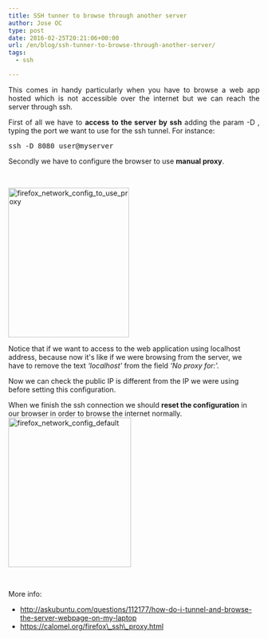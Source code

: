 ```yaml
---
title: SSH tunner to browse through another server
author: Jose OC
type: post
date: 2016-02-25T20:21:06+00:00
url: /en/blog/ssh-tunner-to-browse-through-another-server/
tags:
  - ssh

---
```

<p style="text-align: justify">
  This comes in handy particularly when you have to browse a web app hosted which is not accessible over the internet but we can reach the server through ssh.
</p>

<p style="text-align: justify">
  First of all we have to <strong>access to the server by ssh</strong> adding the param -D <port>, typing the port we want to use for the ssh tunnel. For instance:
</p>

<pre class="h-align:2 toolbar:2 nums:false lang:sh decode:true">ssh -D 8080 user@myserver</pre>

Secondly we have to configure the browser to use **manual proxy**.

&nbsp;

<a href="http://www.joseoc.es/wp-content/uploads/2016/01/firefox_network_config_to_use_proxy.png" rel="attachment wp-att-426"><img class="aligncenter size-medium wp-image-426" src="http://www.joseoc.es/wp-content/uploads/2016/01/firefox_network_config_to_use_proxy-242x300.png" alt="firefox_network_config_to_use_proxy" width="242" height="300" srcset="https://www.joseoc.es/wp-content/uploads/2016/01/firefox_network_config_to_use_proxy-242x300.png 242w, https://www.joseoc.es/wp-content/uploads/2016/01/firefox_network_config_to_use_proxy.png 477w" sizes="(max-width: 242px) 100vw, 242px" /></a>

Notice that if we want to access to the web application using localhost address, because now it's like if we were browsing from the server, we have to remove the text _&#8216;localhost'_ from the field _&#8216;No proxy for:'._

Now we can check the public IP is different from the IP we were using before setting this configuration.

When we finish the ssh connection we should **reset the configuration** in our browser in order to browse the internet normally. <a href="http://www.joseoc.es/wp-content/uploads/2016/01/firefox_network_config_default.png" rel="attachment wp-att-427"><img class="aligncenter size-medium wp-image-427" src="http://www.joseoc.es/wp-content/uploads/2016/01/firefox_network_config_default-246x300.png" alt="firefox_network_config_default" width="246" height="300" srcset="https://www.joseoc.es/wp-content/uploads/2016/01/firefox_network_config_default-246x300.png 246w, https://www.joseoc.es/wp-content/uploads/2016/01/firefox_network_config_default.png 479w" sizes="(max-width: 246px) 100vw, 246px" /></a>

&nbsp;

More info:

  * http://askubuntu.com/questions/112177/how-do-i-tunnel-and-browse-the-server-webpage-on-my-laptop
  * https://calomel.org/firefox\_ssh\_proxy.html

&nbsp;